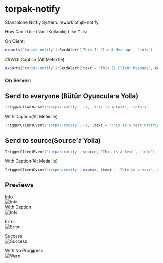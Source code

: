 # torpak-notify
Standalone Notfiy System. rework of qb-notify 

How Can I Use (Nasıl Kullanılır)
Like This:

On Client:
```lua
exports['torpak-notify']:SendAlert('This Is Client Message', 'info')
```

##With Caption (Alt Metin İle)
```lua
exports['torpak-notify']:SendAlert({text = 'This Is Client Message', caption = 'With Caption'}, 'info')
```

### On Server:
## Send to everyone (Bütün Oyunculara Yolla)
```lua
TriggerClientEvent('torpak:notify', -1, 'This is a test', 'info')
```
With Caption(Alt Metin İle)
```lua
TriggerClientEvent('torpak:notify', -1, {text = 'This is a test notification', caption = 'With caption'}, 'info')
```
## Send to source(Source'a Yolla)
```lua
TriggerClientEvent('torpak:notify', source, 'This is a test', 'info')
```
With Caption(Alt Metin İle)
```lua
TriggerClientEvent('torpak:notify', source, {text = 'This is a test', caption = 'With caption'}, 'info')
```

## Previews
Info \
![Info](https://cdn.discordapp.com/attachments/708302355803799602/1007379630489075782/unknown.png) \
With Caption \
![Info](https://cdn.discordapp.com/attachments/708302355803799602/1007379663707971714/unknown.png)


Error \
![Error](https://cdn.discordapp.com/attachments/708302355803799602/1007379604736069763/unknown.png) 

Success \
![Success](https://cdn.discordapp.com/attachments/708302355803799602/1007379576126709800/unknown.png)  

With No Proggress \
![Warn](https://cdn.discordapp.com/attachments/708302355803799602/1007379987604705320/unknown.png)  
